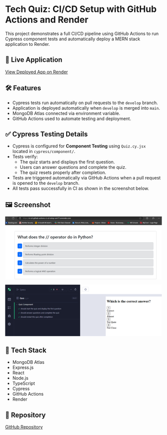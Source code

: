 # Tech Quiz: CI/CD Setup with GitHub Actions and Render

This project demonstrates a full CI/CD pipeline using GitHub Actions to run Cypress component tests and automatically deploy a MERN stack application to Render.

## 🚀 Live Application

[View Deployed App on Render](https://ci-cd-github-actions-ci-cd-setup-am17.onrender.com)

## 🛠 Features

- Cypress tests run automatically on pull requests to the `develop` branch.
- Application is deployed automatically when `develop` is merged into `main`.
- MongoDB Atlas connected via environment variable.
- GitHub Actions used to automate testing and deployment.

## ✅ Cypress Testing Details

- Cypress is configured for **Component Testing** using `Quiz.cy.jsx` located in `cypress/component/`.
- Tests verify:
  - The quiz starts and displays the first question.
  - Users can answer questions and complete the quiz.
  - The quiz resets properly after completion.
- Tests are triggered automatically via GitHub Actions when a pull request is opened to the `develop` branch.
- All tests pass successfully in CI as shown in the screenshot below.

## 🖼️ Screenshot

![App Screenshot](screenshot.png)

![Cypress Tests](cypress-test.png)

## 📂 Tech Stack

- MongoDB Atlas
- Express.js
- React
- Node.js
- TypeScript
- Cypress
- GitHub Actions
- Render

## 📁 Repository

[GitHub Repository](https://github.com/iaplesnyc/CI-CD-GitHub-Actions-CI-CD-Setup)
